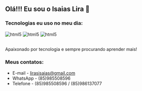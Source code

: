 ## Olá!!! Eu sou o Isaias Lira 👋



### Tecnologias eu uso no meu dia:

<div style="display: inline_block">
    <img align="center" alt="html5" src="https://img.shields.io/badge/Python-3776AB?style=for-the-badge&logo=python&logoColor=white">
    <img align="center" alt="html5" src="https://img.shields.io/badge/Bootstrap-563D7C?style=for-the-badge&logo=bootstrap&logoColor=white">
    <img align="center" alt="html5" src="https://img.shields.io/badge/Flask-000000?style=for-the-badge&logo=flask&logoColor=white">
</div><br>

Apaixonado por tecnologia e sempre procurando aprender mais!

### Meus contatos:

- E-mail - lirasisaias@gmail.com
- WhatsApp - (85)985508596
- Telefone - (85)985508596 / (85)986137077

